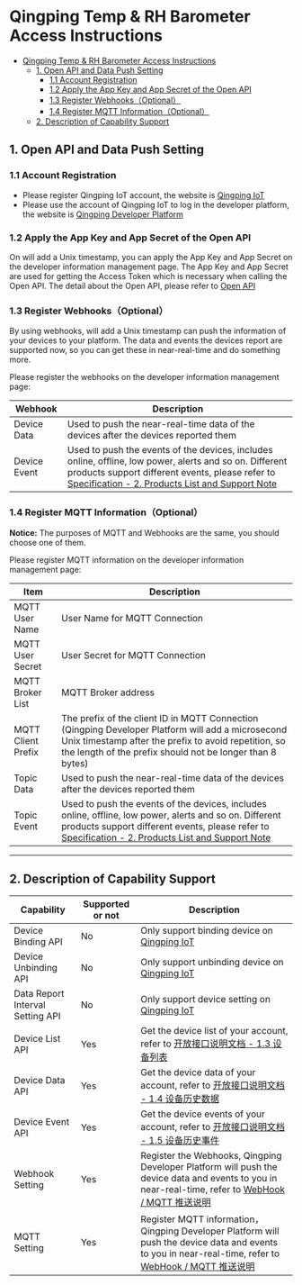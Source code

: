 # Qingping Temp & RH Barometer Access Instructions

- [Qingping Temp & RH Barometer Access Instructions](#qingping-temp--rh-barometer-access-instructions)
  - [1. Open API and Data Push Setting](#1-open-api-and-data-push-setting)
    - [1.1 Account Registration](#11-account-registration)
    - [1.2 Apply the App Key and App Secret of the Open API](#12-apply-the-app-key-and-app-secret-of-the-open-api)
    - [1.3 Register Webhooks（Optional）](#13-register-webhooksoptional)
    - [1.4 Register MQTT Information（Optional）](#14-register-mqtt-informationoptional)
  - [2. Description of Capability Support](#2-description-of-capability-support)

## 1. Open API and Data Push Setting

### 1.1 Account Registration

- Please register Qingping IoT account, the website is [Qingping IoT](https://qingpingiot.com/)
- Please use the account of Qingping IoT to log in the developer platform, the website is [Qingping Developer Platform](https://developers.qingping.co/)

### 1.2 Apply the App Key and App Secret of the Open API

On  will add a Unix timestamp, you can apply the App Key and App Secret on the developer information management page.
The App Key and App Secret are used for getting the Access Token which is necessary when calling the Open API. The detail about the Open API, please refer to [Open API](/main/openApi)

### 1.3 Register Webhooks（Optional）

By using webhooks,  will add a Unix timestamp can push the information of your devices to your platform. The data and events the devices report are supported now, so you can get these in near-real-time and do something more.

Please register the webhooks on the developer information management page:

| Webhook      | Description                                                                                                                                                                                                                                                           |
| ------------ | --------------------------------------------------------------------------------------------------------------------------------------------------------------------------------------------------------------------------------------------------------------------- |
| Device Data  | Used to push the near-real-time data of the devices after the devices reported them                                                                                                                                                                                   |
| Device Event | Used to push the events of the devices, includes online, offline, low power, alerts and so on. Different products support different events, please refer to [Specification - 2. Products List and Support Note](/main/specification#2-products-list-and-support-note) |

### 1.4 Register MQTT Information（Optional）

**Notice:** The purposes of MQTT and Webhooks are the same, you should choose one of them.

Please register MQTT information on the developer information management page:

| Item               | Description                                                                                                                                                                                                                                                           |
| ------------------ | --------------------------------------------------------------------------------------------------------------------------------------------------------------------------------------------------------------------------------------------------------------------- |
| MQTT User Name     | User Name for MQTT Connection                                                                                                                                                                                                                                         |
| MQTT User Secret   | User Secret for MQTT Connection                                                                                                                                                                                                                                       |
| MQTT Broker List   | MQTT Broker address                                                                                                                                                                                                                                                   |
| MQTT Client Prefix | The prefix of the client ID in MQTT Connection (Qingping Developer Platform will add a microsecond Unix timestamp after the prefix to avoid repetition, so the length of the prefix should not be longer than 8 bytes)                                                |
| Topic Data         | Used to push the near-real-time data of the devices after the devices reported them                                                                                                                                                                                   |
| Topic Event        | Used to push the events of the devices, includes online, offline, low power, alerts and so on. Different products support different events, please refer to [Specification - 2. Products List and Support Note](/main/specification#2-products-list-and-support-note) |

------

## 2. Description of Capability Support

| Capability                       | Supported or not | Description                                                                                                                                                              |
| -------------------------------- | ---------------- | ------------------------------------------------------------------------------------------------------------------------------------------------------------------------ |
| Device Binding API               | No               | Only support binding device on [Qingping IoT](https://qingpingiot.com/)                                                                                                  |
| Device Unbinding API             | No               | Only support unbinding device on [Qingping IoT](https://qingpingiot.com/)                                                                                                |
| Data Report Interval Setting API | No               | Only support device setting on [Qingping IoT](https://qingpingiot.com/)                                                                                                  |
| Device List API                  | Yes              | Get the device list of your account, refer to [开放接口说明文档 - 1.3 设备列表](/main/openApi#13-设备列表)                                                               |
| Device Data API                  | Yes              | Get the device data of your account, refer to [开放接口说明文档 - 1.4 设备历史数据](/main/openApi#14-设备历史数据)                                                       |
| Device Event API                 | Yes              | Get the device events of your account, refer to [开放接口说明文档 - 1.5 设备历史事件](/main/openApi#15-设备历史事件)                                                     |
| Webhook Setting                  | Yes              | Register the Webhooks, Qingping Developer Platform will push the device data and events to you in near-real-time, refer to  [WebHook / MQTT 推送说明](/main/webhook)     |
| MQTT Setting                     | Yes              | Register MQTT information，Qingping Developer Platform will push the device data and events to you in near-real-time, refer to  [WebHook / MQTT 推送说明](/main/webhook) |
